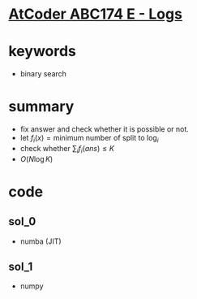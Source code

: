 # [AtCoder ABC174 E - Logs](https://atcoder.jp/contests/abc174/tasks/abc174_e)



# keywords
- binary search 

# summary
- fix answer and check whether it is possible or not.
- let $f_i(x) = \text{minimum number of split to log}_i$
- check whether $\sum_i{f_i(ans)} \le K$
- $O(N\log{K})$


# code 
## sol_0
- numba (JIT)


## sol_1
- numpy
